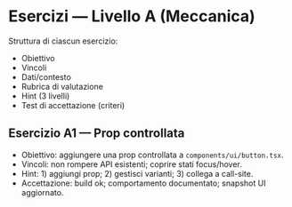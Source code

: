 # Esercizi — Livello A (Meccanica)

Struttura di ciascun esercizio:
- Obiettivo
- Vincoli
- Dati/contesto
- Rubrica di valutazione
- Hint (3 livelli)
- Test di accettazione (criteri)

## Esercizio A1 — Prop controllata
- Obiettivo: aggiungere una prop controllata a `components/ui/button.tsx`.
- Vincoli: non rompere API esistenti; coprire stati focus/hover.
- Hint: 1) aggiungi prop; 2) gestisci varianti; 3) collega a call-site.
- Accettazione: build ok; comportamento documentato; snapshot UI aggiornato.
